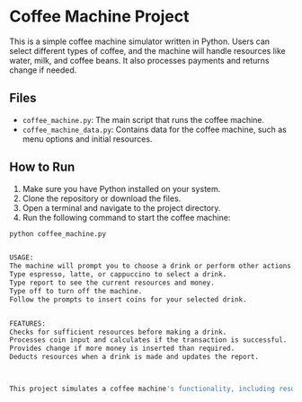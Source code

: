 # Coffee Machine Project

This is a simple coffee machine simulator written in Python. Users can select different types of coffee, and the machine will handle resources like water, milk, and coffee beans. It also processes payments and returns change if needed.

## Files

- `coffee_machine.py`: The main script that runs the coffee machine.
- `coffee_machine_data.py`: Contains data for the coffee machine, such as menu options and initial resources.

## How to Run

1. Make sure you have Python installed on your system.
2. Clone the repository or download the files.
3. Open a terminal and navigate to the project directory.
4. Run the following command to start the coffee machine:

```sh
python coffee_machine.py


USAGE:
The machine will prompt you to choose a drink or perform other actions.
Type espresso, latte, or cappuccino to select a drink.
Type report to see the current resources and money.
Type off to turn off the machine.
Follow the prompts to insert coins for your selected drink.


FEATURES:
Checks for sufficient resources before making a drink.
Processes coin input and calculates if the transaction is successful.
Provides change if more money is inserted than required.
Deducts resources when a drink is made and updates the report.



This project simulates a coffee machine's functionality, including resource management, payment processing, and making coffee. It can be further expanded with additional features like more drink options, better error handling, and user interfaces

